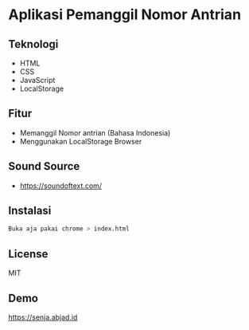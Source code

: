 # Aplikasi Pemanggil Nomor Antrian

## Teknologi

- HTML
- CSS
- JavaScript
- LocalStorage

## Fitur

- Memanggil Nomor antrian (Bahasa Indonesia)
- Menggunakan LocalStorage Browser

## Sound Source

- https://soundoftext.com/

## Instalasi

```sh
Buka aja pakai chrome > index.html
```

## License

MIT


## Demo
https://senja.abjad.id
